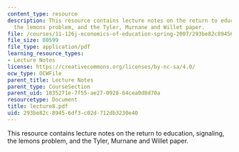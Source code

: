 ```yaml
---
content_type: resource
description: This resource contains lecture notes on the return to education, signaling,
  the lemons problem, and the Tyler, Murnane and Willet paper.
file: /courses/11-126j-economics-of-education-spring-2007/293be82c89456df3c02d712db3230e40_lecture8.pdf
file_size: 80599
file_type: application/pdf
learning_resource_types:
- Lecture Notes
license: https://creativecommons.org/licenses/by-nc-sa/4.0/
ocw_type: OCWFile
parent_title: Lecture Notes
parent_type: CourseSection
parent_uid: 1835271e-7f55-ae27-0928-64cea0d8d70a
resourcetype: Document
title: lecture8.pdf
uid: 293be82c-8945-6df3-c02d-712db3230e40
---
```

This resource contains lecture notes on the return to education, signaling, the lemons problem, and the Tyler, Murnane and Willet paper.